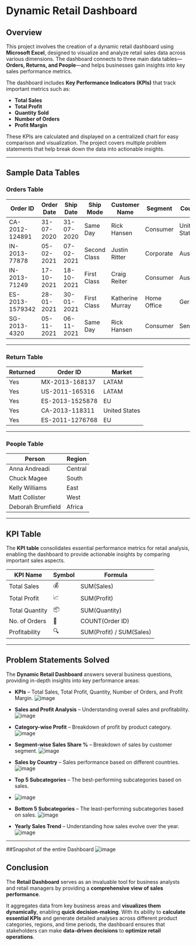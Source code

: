 # **Dynamic Retail Dashboard**  

## **Overview**  
This project involves the creation of a dynamic retail dashboard using **Microsoft Excel**, designed to visualize and analyze retail sales data across various dimensions. The dashboard connects to three main data tables—**Orders, Returns, and People**—and helps businesses gain insights into key sales performance metrics.  

The dashboard includes **Key Performance Indicators (KPIs)** that track important metrics such as:  
- **Total Sales**  
- **Total Profit**  
- **Quantity Sold**  
- **Number of Orders**  
- **Profit Margin**  

These KPIs are calculated and displayed on a centralized chart for easy comparison and visualization. The project covers multiple problem statements that help break down the data into actionable insights.  

---

## **Sample Data Tables**  

### **Orders Table**  

| Order ID        | Order Date | Ship Date | Ship Mode      | Customer Name   | Segment     | Country       | Sales   | Profit  | Quantity | Discount |
|---------------|------------|----------|--------------|----------------|------------|------------|---------|--------|----------|----------|
| CA-2012-124891 | 31-07-2020 | 31-07-2020 | Same Day      | Rick Hansen    | Consumer   | United States | 2309.65 | 762.18 | 7        | 0        |
| IN-2013-77878  | 05-02-2021 | 07-02-2021 | Second Class  | Justin Ritter  | Corporate  | Australia     | 3709.40 | -288.77 | 9        | 0.1      |
| IN-2013-71249  | 17-10-2021 | 18-10-2021 | First Class   | Craig Reiter   | Consumer   | Australia     | 5175.17 | 919.97  | 9        | 0.1      |
| ES-2013-1579342 | 28-01-2021 | 30-01-2021 | First Class   | Katherine Murray | Home Office | Germany      | 2892.51 | -96.54  | 5        | 0.1      |
| SG-2013-4320  | 05-11-2021 | 06-11-2021 | Same Day      | Rick Hansen    | Consumer   | Senegal       | 2832.96 | 311.52  | 8        | 0        |

---

### **Return Table**  

| Returned | Order ID         | Market          |
|----------|----------------|----------------|
| Yes      | MX-2013-168137  | LATAM          |
| Yes      | US-2011-165316  | LATAM          |
| Yes      | ES-2013-1525878 | EU             |
| Yes      | CA-2013-118311  | United States  |
| Yes      | ES-2011-1276768 | EU             |

---

### **People Table**  

| Person             | Region   |
|-------------------|---------|
| Anna Andreadi     | Central |
| Chuck Magee      | South   |
| Kelly Williams   | East    |
| Matt Collister   | West    |
| Deborah Brumfield | Africa  |

---

## **KPI Table**  
The **KPI table** consolidates essential performance metrics for retail analysis, enabling the dashboard to provide actionable insights by comparing important sales aspects.  

| KPI Name        | Symbol | Formula                   |
|----------------|--------|--------------------------|
| Total Sales    | 💰     | SUM(Sales)               |
| Total Profit   | 📈     | SUM(Profit)              |
| Total Quantity | 📦     | SUM(Quantity)            |
| No. of Orders  | 🛒     | COUNT(Order ID)          |
| Profitability  | 🔍     | SUM(Profit) / SUM(Sales) |

---

## **Problem Statements Solved**  
The **Dynamic Retail Dashboard** answers several business questions, providing in-depth insights into key performance areas:  

- **KPIs** – Total Sales, Total Profit, Quantity, Number of Orders, and Profit Margin.
  ![image](https://github.com/user-attachments/assets/611c7c39-ebd1-4ced-aeb4-ae598afa232d)

- **Sales and Profit Analysis** – Understanding overall sales and profitability.
  ![image](https://github.com/user-attachments/assets/8b6d30e6-53c2-451a-b463-ca4d4eca469e)

- **Category-wise Profit** – Breakdown of profit by product category.
 ![image](https://github.com/user-attachments/assets/16ad0c4a-b328-46a0-8719-441a9c6e1639)

- **Segment-wise Sales Share %** – Breakdown of sales by customer segment.
 ![image](https://github.com/user-attachments/assets/2e35501d-da23-45dc-b1b0-45151be83929)

- **Sales by Country** – Sales performance based on different countries.
 ![image](https://github.com/user-attachments/assets/89d26711-674b-4797-81a2-c93a6eae5c9b)

- **Top 5 Subcategories** – The best-performing subcategories based on sales.
- ![image](https://github.com/user-attachments/assets/07375ae5-f88f-4052-b33d-6250f589ff85)

- **Bottom 5 Subcategories** – The least-performing subcategories based on sales.
  ![image](https://github.com/user-attachments/assets/e7305c0c-a64a-426b-a701-1caece775fcc)

- **Yearly Sales Trend** – Understanding how sales evolve over the year.
  ![image](https://github.com/user-attachments/assets/a672fb79-5c7a-44f7-8afa-0bb7a0945ab6)


---

##Snapshot of the entire Dashboard
![image](https://github.com/user-attachments/assets/91ff08b4-9bb0-4cf9-aff7-a838271fd094)


## **Conclusion**  
The **Retail Dashboard** serves as an invaluable tool for business analysts and retail managers by providing a **comprehensive view of sales performance**.  

It aggregates data from key business areas and **visualizes them dynamically**, enabling **quick decision-making**. With its ability to **calculate essential KPIs** and generate detailed analyses across different product categories, regions, and time periods, the dashboard ensures that stakeholders can make **data-driven decisions** to **optimize retail operations**.
